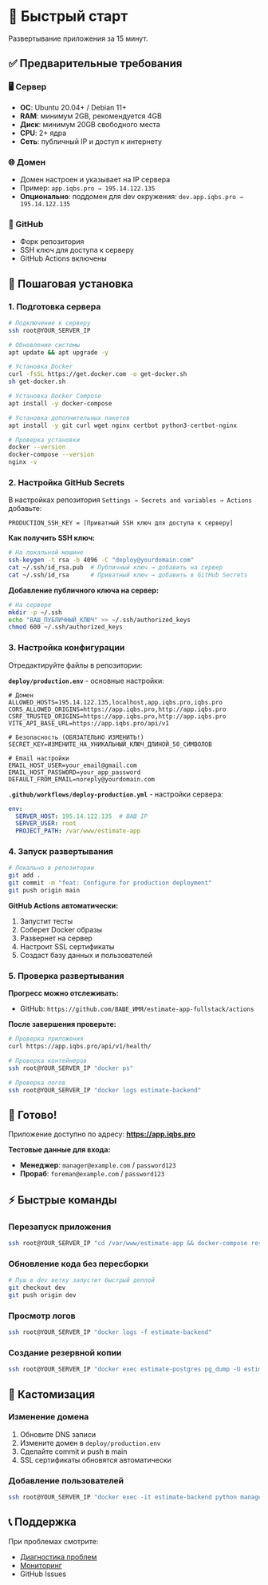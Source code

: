 # 🚀 Быстрый старт

Развертывание приложения за 15 минут.

## ✅ Предварительные требования

### 🖥️ Сервер
- **ОС**: Ubuntu 20.04+ / Debian 11+
- **RAM**: минимум 2GB, рекомендуется 4GB
- **Диск**: минимум 20GB свободного места
- **CPU**: 2+ ядра
- **Сеть**: публичный IP и доступ к интернету

### 🌐 Домен
- Домен настроен и указывает на IP сервера
- Пример: `app.iqbs.pro → 195.14.122.135`
- **Опционально**: поддомен для dev окружения: `dev.app.iqbs.pro → 195.14.122.135`

### 🔑 GitHub
- Форк репозитория
- SSH ключ для доступа к серверу
- GitHub Actions включены

## 🎯 Пошаговая установка

### 1. Подготовка сервера

```bash
# Подключение к серверу
ssh root@YOUR_SERVER_IP

# Обновление системы
apt update && apt upgrade -y

# Установка Docker
curl -fsSL https://get.docker.com -o get-docker.sh
sh get-docker.sh

# Установка Docker Compose
apt install -y docker-compose

# Установка дополнительных пакетов
apt install -y git curl wget nginx certbot python3-certbot-nginx

# Проверка установки
docker --version
docker-compose --version
nginx -v
```

### 2. Настройка GitHub Secrets

В настройках репозитория `Settings → Secrets and variables → Actions` добавьте:

```
PRODUCTION_SSH_KEY = [Приватный SSH ключ для доступа к серверу]
```

**Как получить SSH ключ:**
```bash
# На локальной машине
ssh-keygen -t rsa -b 4096 -C "deploy@yourdomain.com"
cat ~/.ssh/id_rsa.pub  # Публичный ключ → добавить на сервер
cat ~/.ssh/id_rsa      # Приватный ключ → добавить в GitHub Secrets
```

**Добавление публичного ключа на сервер:**
```bash
# На сервере
mkdir -p ~/.ssh
echo "ВАШ_ПУБЛИЧНЫЙ_КЛЮЧ" >> ~/.ssh/authorized_keys
chmod 600 ~/.ssh/authorized_keys
```

### 3. Настройка конфигурации

Отредактируйте файлы в репозитории:

**`deploy/production.env`** - основные настройки:
```env
# Домен
ALLOWED_HOSTS=195.14.122.135,localhost,app.iqbs.pro,iqbs.pro
CORS_ALLOWED_ORIGINS=https://app.iqbs.pro,http://app.iqbs.pro
CSRF_TRUSTED_ORIGINS=https://app.iqbs.pro,http://app.iqbs.pro
VITE_API_BASE_URL=https://app.iqbs.pro/api/v1

# Безопасность (ОБЯЗАТЕЛЬНО ИЗМЕНИТЬ!)
SECRET_KEY=ИЗМЕНИТЕ_НА_УНИКАЛЬНЫЙ_КЛЮЧ_ДЛИНОЙ_50_СИМВОЛОВ

# Email настройки
EMAIL_HOST_USER=your_email@gmail.com
EMAIL_HOST_PASSWORD=your_app_password
DEFAULT_FROM_EMAIL=noreply@yourdomain.com
```

**`.github/workflows/deploy-production.yml`** - настройки сервера:
```yaml
env:
  SERVER_HOST: 195.14.122.135  # ВАШ IP
  SERVER_USER: root
  PROJECT_PATH: /var/www/estimate-app
```

### 4. Запуск развертывания

```bash
# Локально в репозитории
git add .
git commit -m "feat: Configure for production deployment"
git push origin main
```

**GitHub Actions автоматически:**
1. Запустит тесты
2. Соберет Docker образы
3. Развернет на сервер
4. Настроит SSL сертификаты
5. Создаст базу данных и пользователей

### 5. Проверка развертывания

**Прогресс можно отслеживать:**
- GitHub: `https://github.com/ВАШЕ_ИМЯ/estimate-app-fullstack/actions`

**После завершения проверьте:**
```bash
# Проверка приложения
curl https://app.iqbs.pro/api/v1/health/

# Проверка контейнеров
ssh root@YOUR_SERVER_IP "docker ps"

# Проверка логов
ssh root@YOUR_SERVER_IP "docker logs estimate-backend"
```

## 🎉 Готово!

Приложение доступно по адресу: **https://app.iqbs.pro**

**Тестовые данные для входа:**
- **Менеджер**: `manager@example.com` / `password123`
- **Прораб**: `foreman@example.com` / `password123`

## ⚡ Быстрые команды

### Перезапуск приложения
```bash
ssh root@YOUR_SERVER_IP "cd /var/www/estimate-app && docker-compose restart"
```

### Обновление кода без пересборки
```bash
# Пуш в dev ветку запустит быстрый деплой
git checkout dev
git push origin dev
```

### Просмотр логов
```bash
ssh root@YOUR_SERVER_IP "docker logs -f estimate-backend"
```

### Создание резервной копии
```bash
ssh root@YOUR_SERVER_IP "docker exec estimate-postgres pg_dump -U estimate_user estimate_app_db > backup_$(date +%Y%m%d).sql"
```

## 🔧 Кастомизация

### Изменение домена
1. Обновите DNS записи
2. Измените домен в `deploy/production.env`
3. Сделайте commit и push в main
4. SSL сертификаты обновятся автоматически

### Добавление пользователей
```bash
ssh root@YOUR_SERVER_IP "docker exec -it estimate-backend python manage.py createsuperuser"
```

## 📞 Поддержка

При проблемах смотрите:
- [Диагностика проблем](./troubleshooting.md)
- [Мониторинг](./monitoring.md)
- GitHub Issues
